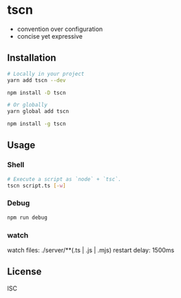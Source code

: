 # tscn

- convention over configuration
- concise yet expressive

## Installation

```sh
# Locally in your project
yarn add tscn --dev

npm install -D tscn

# Or globally
yarn global add tscn

npm install -g tscn
```

## Usage

### Shell

```sh
# Execute a script as `node` + `tsc`.
tscn script.ts [-w]
```

### Debug

```sh
npm run debug
```

### watch

watch files: ./server/\*\*(.ts | .js | .mjs)
restart delay: 1500ms

## License

ISC
